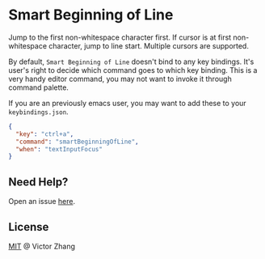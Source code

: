 # Smart Beginning of Line

Jump to the first non-whitespace character first. If cursor is at first
non-whitespace character, jump to line start. Multiple cursors are supported.

By default, `Smart Beginning of Line` doesn't bind to any key bindings. It's
user's right to decide which command goes to which key binding. This is a very
handy editor command, you may not want to invoke it through command palette.

If you are an previously emacs user, you may want to add these to your
`keybindings.json`.

```json
{
  "key": "ctrl+a",
  "command": "smartBeginningOfLine",
  "when": "textInputFocus"
}
```


## Need Help?

Open an issue [here](https://github.com/zhangkaiyulw/smart-beginning-of-line/issues).

## License

[MIT](https://github.com/zhangkaiyulw/smart-beginning-of-line/blob/master/LICENSE) @ Victor Zhang
